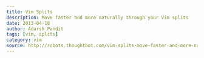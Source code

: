 ```yaml
---
title: Vim Splits
description: Move faster and more naturally through your Vim splits
date: 2013-04-18
author: Adarsh Pandit
tags: [vim, splits]
category: vim
source: http://robots.thoughtbot.com/vim-splits-move-faster-and-more-naturally
---
```


